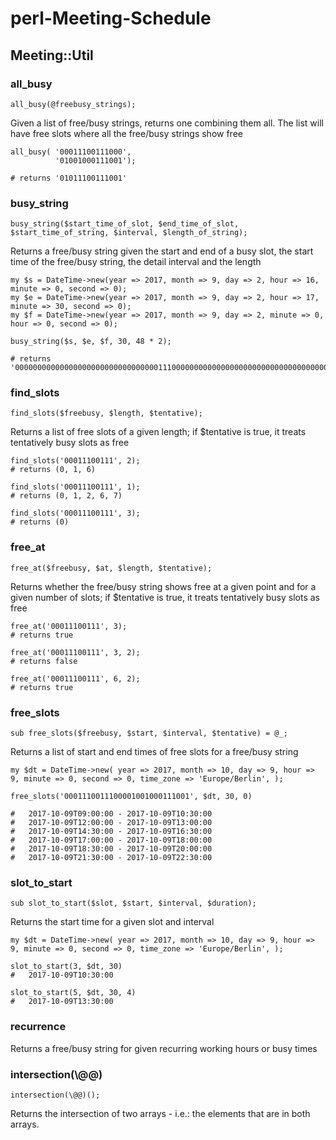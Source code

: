 # perl-Meeting-Schedule #

## Meeting::Util

### all\_busy

    all_busy(@freebusy_strings);

Given a list of free/busy strings, returns one combining them all. The list will have free slots where all the free/busy strings show free 

    all_busy( '00011100111000', 
              '01001000111001');

    # returns '01011100111001'

### busy\_string

    busy_string($start_time_of_slot, $end_time_of_slot, $start_time_of_string, $interval, $length_of_string);

Returns a free/busy string given the start and end of a busy slot, the start time of the free/busy string, the detail interval and the length 

    my $s = DateTime->new(year => 2017, month => 9, day => 2, hour => 16, minute => 0, second => 0);
    my $e = DateTime->new(year => 2017, month => 9, day => 2, hour => 17, minute => 30, second => 0);
    my $f = DateTime->new(year => 2017, month => 9, day => 2, minute => 0, hour => 0, second => 0);

    busy_string($s, $e, $f, 30, 48 * 2);

    # returns '000000000000000000000000000000001110000000000000000000000000000000000000000000000000000000000000'

### find\_slots

    find_slots($freebusy, $length, $tentative);

Returns a list of free slots of a given length; if $tentative is true, it treats tentatively busy slots as free

    find_slots('00011100111', 2);
    # returns (0, 1, 6)

    find_slots('00011100111', 1);
    # returns (0, 1, 2, 6, 7)

    find_slots('00011100111', 3);
    # returns (0)

### free\_at

    free_at($freebusy, $at, $length, $tentative);

Returns whether the free/busy string shows free at a given point and for a given number of slots; if $tentative is true, it treats tentatively busy slots as free 

    free_at('00011100111', 3);
    # returns true

    free_at('00011100111', 3, 2);
    # returns false

    free_at('00011100111', 6, 2);
    # returns true

### free\_slots

    sub free_slots($freebusy, $start, $interval, $tentative) = @_;

Returns a list of start and end times of free slots for a free/busy string

    my $dt = DateTime->new( year => 2017, month => 10, day => 9, hour => 9, minute => 0, second => 0, time_zone => 'Europe/Berlin', );

    free_slots('0001110011100001001000111001', $dt, 30, 0)

    #   2017-10-09T09:00:00 - 2017-10-09T10:30:00
    #   2017-10-09T12:00:00 - 2017-10-09T13:00:00
    #   2017-10-09T14:30:00 - 2017-10-09T16:30:00
    #   2017-10-09T17:00:00 - 2017-10-09T18:00:00
    #   2017-10-09T18:30:00 - 2017-10-09T20:00:00
    #   2017-10-09T21:30:00 - 2017-10-09T22:30:00
	
### slot\_to\_start

    sub slot_to_start($slot, $start, $interval, $duration);

Returns the start time for a given slot and interval

    my $dt = DateTime->new( year => 2017, month => 10, day => 9, hour => 9, minute => 0, second => 0, time_zone => 'Europe/Berlin', );

    slot_to_start(3, $dt, 30)
    #   2017-10-09T10:30:00

    slot_to_start(5, $dt, 30, 4)
    #   2017-10-09T13:30:00

### recurrence

Returns a free/busy string for given recurring working hours or busy times

### intersection(\\@@)

    intersection(\@@)();

Returns the intersection of two arrays - i.e.: the elements that are in both arrays.
